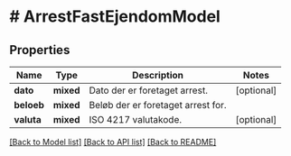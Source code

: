 # # ArrestFastEjendomModel

## Properties

Name | Type | Description | Notes
------------ | ------------- | ------------- | -------------
**dato** | **mixed** | Dato der er foretaget arrest. | [optional]
**beloeb** | **mixed** | Beløb der er foretaget arrest for. |
**valuta** | **mixed** | ISO 4217 valutakode. | [optional]

[[Back to Model list]](../../README.md#models) [[Back to API list]](../../README.md#endpoints) [[Back to README]](../../README.md)
